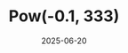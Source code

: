 ---
date: 2025-06-20
guid: ef1ac296-a678-44c1-9924-0889d660a27a
title: 'Pow(-0.1, 333)'
question: |
    ```bsl
    Сообщить(Pow(-0.1, 333));
    ```
options:
    - '"-1,e-333" 🤵'
    - '"-0.000{много нулей}001" 💻'
    - '"-0" 😁'
    - '"0" 😑'
    - 'Исключение 😡'
    - 'Возмущение 🖕'
correct: 2
explanation: |
    Такое маленькое число, что при получении его представления 1С просто перестаёт выводить дробную часть и получается отрицательный ноль.  
    На наводку спасибо подписчику Nzr
tags:
    - math
    - cast
    - wtf
source: https://t.me/JuniorOneS/684
---